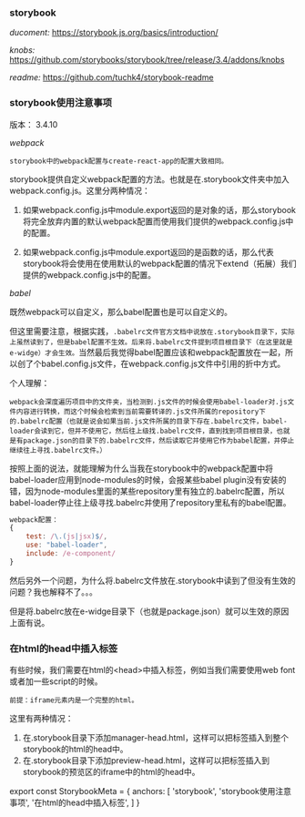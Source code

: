 ### storybook

_ducoment:_  https://storybook.js.org/basics/introduction/

_knobs:_  https://github.com/storybooks/storybook/tree/release/3.4/addons/knobs

_readme:_  https://github.com/tuchk4/storybook-readme

### storybook使用注意事项

版本： 3.4.10

_webpack_

`storybook中的webpack配置与create-react-app的配置大致相同。`

storybook提供自定义webpack配置的方法。也就是在.storybook文件夹中加入webpack.config.js。这里分两种情况：

1. 如果webpack.config.js中module.export返回的是对象的话，那么storybook将完全放弃内置的默认webpack配置而使用我们提供的webpack.config.js中的配置。

2. 如果webpack.config.js中module.export返回的是函数的话，那么代表storybook将会使用在使用默认的webpack配置的情况下extend（拓展）我们提供的webpack.config.js中的配置。

_babel_

既然webpack可以自定义，那么babel配置也是可以自定义的。

但这里需要注意，根据实践，`.babelrc文件官方文档中说放在.storybook目录下，实际上虽然读到了，但是babel配置不生效。后来将.babelrc文件提到项目根目录下（在这里就是e-widge）才会生效。`当然最后我觉得babel配置应该和webpack配置放在一起，所以创了个babel.config.js文件，在webpack.config.js文件中引用的折中方式。

个人理解：

`webpack会深度遍历项目中的文件夹，当检测到.js文件的时候会使用babel-loader对.js文件内容进行转换，而这个时候会检索到当前需要转译的.js文件所属的repository下的.babelrc配置（也就是说会如果当前.js文件所属的目录下存在.babelrc文件，babel-loader会读到它，但并不使用它，然后往上级找.babelrc文件，直到找到项目根目录，也就是有package.json的目录下的.babelrc文件，然后读取它并使用它作为babel配置，并停止继续往上寻找.babelrc文件。）`

按照上面的说法，就能理解为什么当我在storybook中的webpack配置中将babel-loader应用到node-modules的时候，会报某些babel plugin没有安装的错，因为node-modules里面的某些repository里有独立的.babelrc配置，所以babel-loader停止往上级寻找.babelrc并使用了repository里私有的babel配置。

```js
webpack配置：
{
    test: /\.(js|jsx)$/,
    use: "babel-loader",
    include: /e-component/
}
```

然后另外一个问题，为什么将.babelrc文件放在.storybook中读到了但没有生效的问题？我也解释不了。。。

但是将.babelrc放在e-widge目录下（也就是package.json）就可以生效的原因上面有说。

### 在html的head中插入标签

有些时候，我们需要在html的\<head\>中插入标签，例如当我们需要使用web font 或者加一些script的时候。

`前提：iframe元素内是一个完整的html。`

这里有两种情况：

1. 在.storybook目录下添加manager-head.html，这样可以把标签插入到整个storybook的html的head中。
1. 在.storybook目录下添加preview-head.html，这样可以把标签插入到storybook的预览区的iframe中的html的head中。

export const StorybookMeta = {
  anchors: [
    'storybook',
    'storybook使用注意事项',
    '在html的head中插入标签',
  ]
}